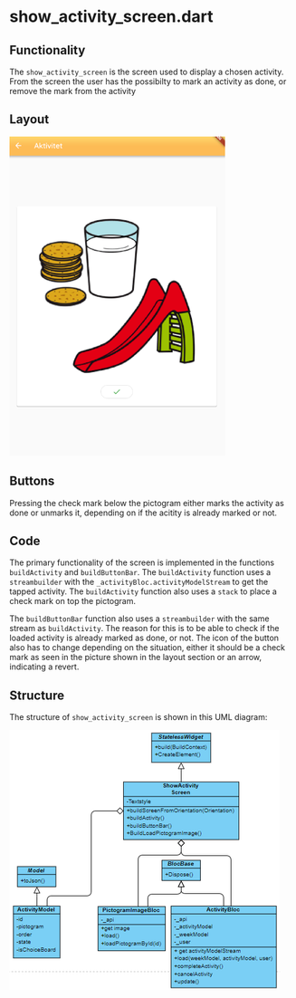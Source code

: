 # show_activity_screen.dart

## Functionality

The `show_activity_screen` is the screen used to display a chosen activity.
From the screen the user has the possibilty to mark an activity as done, or remove
the mark from the activity

## Layout

![The screen used to show an activity](../pictures/show_activity_screen.png)

## Buttons

Pressing the check mark below the pictogram either marks the activity as done or
unmarks it, depending on if the acitity is already marked or not.

## Code

The primary functionality of the screen is implemented in the functions `buildActivity`
and `buildButtonBar`. The `buildActivity` function uses a `streambuilder` with the
`_activityBloc.activityModelStream` to get the tapped activity. The `buildActivity`
function also uses a `stack` to place a check mark on top the pictogram.

The `buildButtonBar` function also uses a `streambuilder` with the same stream as
`buildActivity`. The reason for this is to be able to check if the loaded activity
is already marked as done, or not. The icon of the button also has to change depending
on the situation, either it should be a check mark as seen in the picture shown
in the layout section or an arrow, indicating a revert.

## Structure

The structure of `show_activity_screen` is shown in this UML diagram:

![Screen used to show an activity](../pictures/ShowActivityScreen.png)